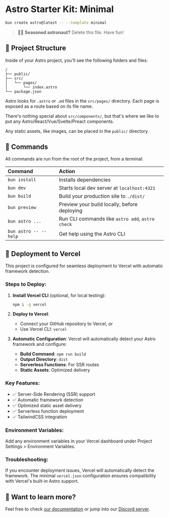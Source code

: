 # Astro Starter Kit: Minimal

```sh
bun create astro@latest -- --template minimal
```

> 🧑‍🚀 **Seasoned astronaut?** Delete this file. Have fun!

## 🚀 Project Structure

Inside of your Astro project, you'll see the following folders and files:

```text
/
├── public/
├── src/
│   └── pages/
│       └── index.astro
└── package.json
```

Astro looks for `.astro` or `.md` files in the `src/pages/` directory. Each page is exposed as a route based on its file name.

There's nothing special about `src/components/`, but that's where we like to put any Astro/React/Vue/Svelte/Preact components.

Any static assets, like images, can be placed in the `public/` directory.

## 🧞 Commands

All commands are run from the root of the project, from a terminal:

| Command               | Action                                           |
| :-------------------- | :----------------------------------------------- |
| `bun install`         | Installs dependencies                            |
| `bun dev`             | Starts local dev server at `localhost:4321`      |
| `bun build`           | Build your production site to `./dist/`          |
| `bun preview`         | Preview your build locally, before deploying     |
| `bun astro ...`       | Run CLI commands like `astro add`, `astro check` |
| `bun astro -- --help` | Get help using the Astro CLI                     |

## 🚀 Deployment to Vercel

This project is configured for seamless deployment to Vercel with automatic framework detection.

### Steps to Deploy:

1. **Install Vercel CLI** (optional, for local testing):
   ```sh
   npm i -g vercel
   ```

2. **Deploy to Vercel**:
   - Connect your GitHub repository to Vercel, or
   - Use Vercel CLI: `vercel`

3. **Automatic Configuration**:
   Vercel will automatically detect your Astro framework and configure:
   - **Build Command**: `npm run build`
   - **Output Directory**: `dist`
   - **Serverless Functions**: For SSR routes
   - **Static Assets**: Optimized delivery

### Key Features:
- ✅ Server-Side Rendering (SSR) support
- ✅ Automatic framework detection
- ✅ Optimized static asset delivery
- ✅ Serverless function deployment
- ✅ TailwindCSS integration

### Environment Variables:
Add any environment variables in your Vercel dashboard under Project Settings > Environment Variables.

### Troubleshooting:
If you encounter deployment issues, Vercel will automatically detect the framework. The minimal `vercel.json` configuration ensures compatibility with Vercel's built-in Astro support.

## 👀 Want to learn more?

Feel free to check [our documentation](https://docs.astro.build) or jump into our [Discord server](https://astro.build/chat).
